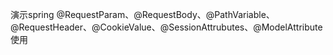 演示spring @RequestParam、@RequestBody、@PathVariable、@RequestHeader、@CookieValue、@SessionAttrubutes、@ModelAttribute使用
